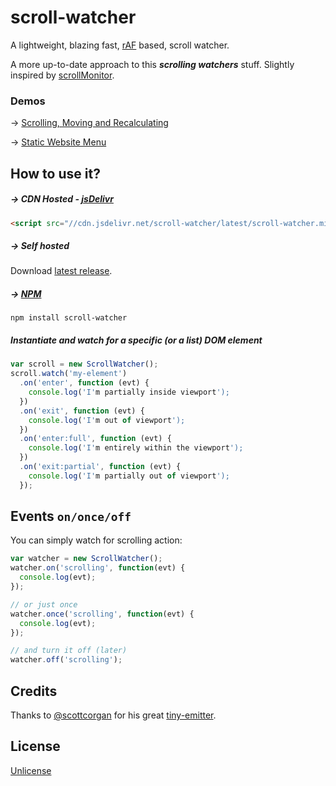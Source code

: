 # scroll-watcher
A lightweight, blazing fast, [rAF](https://developer.mozilla.org/en-US/docs/Web/API/window/requestAnimationFrame) based, scroll watcher.

A more up-to-date approach to this **_scrolling watchers_** stuff. Slightly inspired by [scrollMonitor](https://github.com/stutrek/scrollMonitor).

### Demos
&#8594; [Scrolling, Moving and Recalculating](https://jonataswalker.github.io/scroll-watcher/examples/example.html)

&#8594; [Static Website Menu](https://jonataswalker.github.io/scroll-watcher/examples/example2.html)

## How to use it?
##### &#8594; CDN Hosted - [jsDelivr](http://www.jsdelivr.com/projects/scroll-watcher)
```HTML
<script src="//cdn.jsdelivr.net/scroll-watcher/latest/scroll-watcher.min.js"></script>
```
##### &#8594; Self hosted
Download [latest release](https://github.com/jonataswalker/scroll-watcher/releases/latest).

##### &#8594; [NPM](https://www.npmjs.com/package/scroll-watcher)
```
npm install scroll-watcher
```

##### Instantiate and watch for a specific (or a list) DOM element
```javascript
var scroll = new ScrollWatcher();
scroll.watch('my-element')
  .on('enter', function (evt) {
    console.log('I'm partially inside viewport');
  })
  .on('exit', function (evt) {
    console.log('I'm out of viewport');
  })
  .on('enter:full', function (evt) {
    console.log('I'm entirely within the viewport');
  })
  .on('exit:partial', function (evt) {
    console.log('I'm partially out of viewport');
  });
```

## Events `on/once/off`
You can simply watch for scrolling action:
```javascript
var watcher = new ScrollWatcher();
watcher.on('scrolling', function(evt) {
  console.log(evt);
});

// or just once
watcher.once('scrolling', function(evt) {
  console.log(evt);
});

// and turn it off (later)
watcher.off('scrolling');
```

## Credits
Thanks to [@scottcorgan](https://github.com/scottcorgan) for his great [tiny-emitter](https://github.com/scottcorgan/tiny-emitter).


## License
[Unlicense](https://github.com/jonataswalker/scroll-watcher/blob/master/LICENSE)

